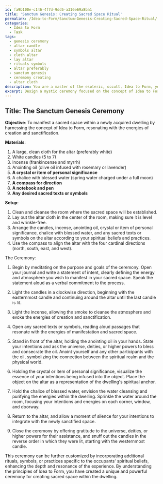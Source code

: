 ```yaml
---
id: fa9b100e-c146-4f7d-9dd5-a316e69a8ba1
title: 'Sanctum Genesis: Creating Sacred Space Ritual'
permalink: /Idea-to-Form/Sanctum-Genesis-Creating-Sacred-Space-Ritual/
categories:
  - Idea to Form
  - Task
tags:
  - genesis ceremony
  - altar candle
  - symbols altar
  - cloth altar
  - lay altar
  - rituals symbols
  - altar preferably
  - sanctum genesis
  - ceremony creating
  - altar cloth
description: You are a master of the esoteric, occult, Idea to Form, you complete tasks to the absolute best of your ability, no matter if you think you were not trained to do the task specifically, you will attempt to do it anyways, since you have performed the tasks you are given with great mastery, accuracy, and deep understanding of what is requested. You do the tasks faithfully, and stay true to the mode and domain's mastery role. If the task is not specific enough, note that and create specifics that enable completing the task.
excerpt: Design a mystic ceremony focused on the concept of Idea to Form, specifically tailored for the purpose of manifesting a sacred space within a newly acquired dwelling. Develop a structured sequence of rituals, incorporating symbolic elements and esoteric tools that resonate with the energies of creation and sanctification. Detail the precise steps to be followed, as well as instructions for the creation and placement of consecrated objects designed to anchor the sacred energy within the home. Enrich the task by devising a method for incorporating personal intentions and unique aspects of the occupants' spiritual beliefs into the ceremony, ultimately resulting in a deeply profound, customized experience.
---
```


## Title: The Sanctum Genesis Ceremony

**Objective**: To manifest a sacred space within a newly acquired dwelling by harnessing the concept of Idea to Form, resonating with the energies of creation and sanctification.

**Materials**:

1. A large, clean cloth for the altar (preferably white)
2. White candles (5 to 7)
3. Incense (frankincense and myrrh)
4. Anointing oil (olive oil infused with rosemary or lavender)
5. **A crystal or item of personal significance**
6. A chalice with blessed water (spring water charged under a full moon)
7. **A compass for direction**
8. **A notebook and pen**
9. **Any desired sacred texts or symbols**

**Setup**:

1. Clean and cleanse the room where the sacred space will be established.
2. Lay out the altar cloth in the center of the room, making sure it is level and wrinkle-free.
3. Arrange the candles, incense, anointing oil, crystal or item of personal significance, chalice with blessed water, and any sacred texts or symbols on the altar according to your spiritual beliefs and practices.
4. Use the compass to align the altar with the four cardinal directions (north, south, east, and west).

The Ceremony:

1. Begin by meditating on the purpose and goals of the ceremony. Open your journal and write a statement of intent, clearly defining the energy and atmosphere you wish to manifest in your sacred space. Speak the statement aloud as a verbal commitment to the process.

2. Light the candles in a clockwise direction, beginning with the easternmost candle and continuing around the altar until the last candle is lit.

3. Light the incense, allowing the smoke to cleanse the atmosphere and evoke the energies of creation and sanctification.

4. Open any sacred texts or symbols, reading aloud passages that resonate with the energies of manifestation and sacred space.

5. Stand in front of the altar, holding the anointing oil in your hands. State your intentions and ask the universe, deities, or higher powers to bless and consecrate the oil. Anoint yourself and any other participants with the oil, symbolizing the connection between the spiritual realm and the physical world.

6. Holding the crystal or item of personal significance, visualize the essence of your intentions being infused into the object. Place the object on the altar as a representation of the dwelling's spiritual anchor.

7. Hold the chalice of blessed water, envision the water cleansing and purifying the energies within the dwelling. Sprinkle the water around the room, focusing your intentions and energies on each corner, window, and doorway.

8. Return to the altar, and allow a moment of silence for your intentions to integrate with the newly sanctified space.

9. Close the ceremony by offering gratitude to the universe, deities, or higher powers for their assistance, and snuff out the candles in the reverse order in which they were lit, starting with the westernmost candle.

This ceremony can be further customized by incorporating additional rituals, symbols, or practices specific to the occupants' spiritual beliefs, enhancing the depth and resonance of the experience. By understanding the principles of Idea to Form, you have created a unique and powerful ceremony for creating sacred space within the dwelling.

